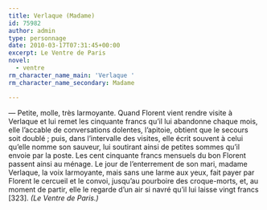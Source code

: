 ```yaml
---
title: Verlaque (Madame)
id: 75982
author: admin
type: personnage
date: 2010-03-17T07:31:45+00:00
excerpt: Le Ventre de Paris
novel:
  - ventre
rm_character_name_main: 'Verlaque '
rm_character_name_secondary: Madame

---
```

— Petite, molle, très larmoyante. Quand Florent vient rendre visite à Verlaque et lui remet les cinquante francs qu&rsquo;il lui abandonne chaque mois, elle l&rsquo;accable de conversations dolentes, l&rsquo;apitoie, obtient que le secours soit doublé ; puis, dans l&rsquo;intervalle des visites, elle écrit souvent à celui qu&rsquo;elle nomme son sauveur, lui soutirant ainsi de petites sommes qu&rsquo;il envoie par la poste. Les cent cinquante francs mensuels du bon Florent passent ainsi au ménage. Le jour de l&rsquo;enterrement de son mari, madame Verlaque, la voix larmoyante, mais sans une larme aux yeux, fait payer par Florent le cercueil et le convoi, jusqu&rsquo;au pourboire des croque-morts, et, au moment de partir, elle le regarde d&rsquo;un air si navré qu&rsquo;il lui laisse vingt francs [323]. _(Le Ventre de Paris.)_
